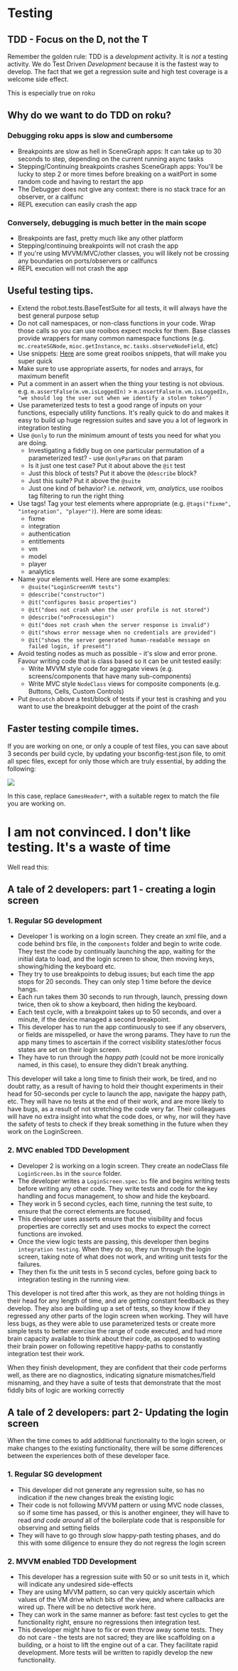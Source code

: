 # Testing

## TDD - Focus on the D, not the T

Remember the golden rule: TDD is a _development_ activity. It is _not_ a testing activity. We do Test Driven _Development_ because it is the fastest way to develop. The fact that we get a regression suite and high test coverage is a welcome side effect.

This is especially true on roku

## Why do we want to do TDD on roku?

### Debugging roku apps is slow and cumbersome

 - Breakpoints are slow as hell in SceneGraph apps: It can take up to 30 seconds to step, depending on the current running async tasks
 - Stepping/Continuing breakpoints crashes SceneGraph apps: You'll be lucky to step 2 or more times before breaking on a waitPort in some random code and having to restart the app
 - The Debugger does not give any context: there is no stack trace for an observer, or a callfunc
 - REPL execution can easily crash the app

### Conversely, debugging is much better in the main scope

 - Breakpoints are fast, pretty much like any other platform
 - Stepping/continuing breakpoints will not crash the app
 - If you're using MVVM/MVC/other classes, you will likely not be crossing any boundaries on ports/observers or callfuncs
 - REPL execution will not crash the app

## Useful testing tips.

 - Extend the robot.tests.BaseTestSuite for all tests, it will always have the best general purpose setup
 - Do not call namespaces, or non-class functions in your code. Wrap those calls so you can use rooibos expect mocks for them. Base classes provide wrappers for many common namespace functions (e.g. `mc.createSGNode`, `mioc.getInstance`, `mc.tasks.observeNodeField`, etc)
 - Use snippets: [Here](rooibos-snippets.md) are some great rooibos snippets, that will make you super quick
 - Make sure to use appropriate asserts, for nodes and arrays, for maximum benefit
 - Put a comment in an assert when the thing your testing is not obvious. e.g. `m.assertFalse(m.vm.isLoggedIn)` > `m.assertFalse(m.vm.isLoggedIn, "we should log the user out when we identify a stolen token")`
 - Use parameterized tests to test a good range of inputs on your functions, especially utility functions. It's really quick to do and makes it easy to build up huge regression suites and save you a lot of legwork in integration testing
 - Use `@only` to run the minimum amount of tests you need for what you are doing.
   - Investigating a fiddly bug on one particular permutation of a parameterized test? - use `@onlyParams` on that param
   - Is it just one test case? Put it about above the `@it` test
   - Just this block of tests? Put it above the `@describe` block?
   - Just this suite? Put it above the `@suite`
   - Just one kind of behavior? i.e. _network_, _vm_, _analytics_, use rooibos tag filtering to run the right thing
 - Use tags! Tag your test elements where appropriate (e.g. `@tags("fixme", "integration", "player")`). Here are some ideas:
   - fixme
   - integration
   - authentication
   - entitlements
   - vm
   - model
   - player
   - analytics
 - Name your elements well. Here are some examples:
   - `@suite("LoginScreenVM tests")`
   - `@describe("constructor")`
   - `@it("configures basic properties")`
   - `@it("does not crash when the user profile is not stored")`
   - `@describe("onProcessLogin")`
   - `@it("does not crash when the server response is invalid")`
   - `@it("shows error message when no credentials are provided")`
   - `@it("shows the server generated human-readable message on failed login, if present")`
 - Avoid testing nodes as much as possible - it's slow and error prone. Favour writing code that is class based so it can be unit tested easily:
   - Write MVVM style code for aggregate views (e.g. screens/components that have many sub-components)
   - Write MVC style `NodeClass` views for composite components (e.g. Buttons, Cells, Custom Controls)
 - Put `@nocatch` above a test/block of tests if your test is crashing and you want to use the breakpoint debugger at the point of the crash

## Faster testing compile times.

If you are working on one, or only a couple of test files, you can save about 3 seconds per build cycle, by updating your bsconfig-test.json file, to omit all spec files, except for only those which are truly essential, by adding the following:

![](testing-exclude-config.png)

In this case, replace `GamesHeader*`, with a suitable regex to match the file you are working on.

# I am not convinced. I don't like testing. It's a waste of time

Well read this:

## A tale of 2 developers: part 1 - creating a login screen

### 1. Regular SG development
 - Developer 1 is working on a login screen. They create an xml file, and a code behind brs file, in the `components` folder and begin to write code. They test the code by continually launching the app, waiting for the initial data to load, and the login screen to show, then moving keys, showing/hiding the keyboard etc.
 - They try to use breakpoints to debug issues; but each time the app stops for 20 seconds. They can only step 1 time before the device hangs.
 - Each run takes them 30 seconds to run through, launch, pressing down twice, then ok to show a keyboard, then hiding the keyboard.
 - Each test cycle, with a breakpoint takes up to 50 seconds, and over a minute, if the device managed a second breakpoint.
 - This developer has to run the app continuously to see if any observers, or fields are misspelled, or have the wrong params. They have to run the app many times to ascertain if the correct visibility states/other focus states are set on their login screen.
 - They have to run through the _happy path_ (could not be more ironically named, in this case), to ensure they didn't break anything.

This developer will take a long time to finish their work, be tired, and no doubt ratty, as a result of having to hold their thought experiments in their head for 50-seconds per cycle to launch the app, navigate the happy path, etc.
They will have no tests at the end of their work, and are more likely to have bugs, as a result of not stretching the code very far.
Their colleagues will have no extra insight into what the code does, or why, nor will they have the safety of tests to check if they break something in the future when they work on the LoginScreen.


### 2. MVC enabled TDD Development

- Developer 2 is working on a login screen. They create an nodeClass file `LoginScreen.bs` in the `source` folder.
- The developer writes a `LoginScreen.spec.bs` file and begins writing tests before writing any other code. They write tests and code for the key handling and focus management, to show and hide the keyboard.
- They work in 5 second cycles, each time, running the test suite, to ensure that the correct elements are focused,
- This developer uses asserts ensure that the visibility and focus properties are correctly set and uses mocks to expect the correct functions are invoked.
- Once the view logic tests are passing, this developer then begins `integration testing`. When they do so, they run through the login screen, taking note of what does not work, and writing unit tests for the failures.
- They then fix the unit tests in 5 second cycles, before going back to integration testing in the running view.

This developer is not tired after this work, as they are not holding things in their head for any length of time, and are getting constant feedback as they develop. They also are building up a set of tests, so they know if they regressed any other parts of the login screen when working. They will have less bugs, as they were able to use parameterized tests or create more simple tests to better exercise the range of code executed, and had more brain capacity available to think about their code, as opposed to wasting their brain power on following repetitive happy-paths to constantly integration test their work.

When they finish development, they are confident that their code performs well, as there are no diagnostics, indicating signature mismatches/field misnaming, and they have a suite of tests that demonstrate that the most fiddly bits of logic are working correctly

## A tale of 2 developers: part 2- Updating the login screen

When the time comes to add additional functionality to the login screen, or make changes to the existing functionality, there will be some differences between the experiences both of these developer face.

### 1. Regular SG development

 - This developer did not generate any regression suite, so has no indication if the new changes break the existing logic
 - Their code is not following MVVM pattern or using MVC node classes, so if some time has passed, or this is another engineer, they will have to read _and code around_ all of the boilerplate code that is responsible for observing and setting fields
 - They will have to go through slow happy-path testing phases, and do this with some diligence to ensure they do not regress the login screen

### 2. MVVM enabled TDD Development
 - This developer has a regression suite with 50 or so unit tests in it, which will indicate any undesired side-effects
 - They are using MVVM pattern, so can very quickly ascertain which values of the VM drive which bits of the view, and where callbacks are wired up. There will be no detective work here.
 - They can work in the same manner as before: fast test cycles to get the functionality right, ensure no regressions then integration test.
 - This developer might have to fix or even throw away some tests. They do not care - the tests are not sacred; they are like scaffolding on a building, or a hoist to lift the engine out of a car. They facilitate rapid development. More tests will be written to rapidly develop the new functionality.